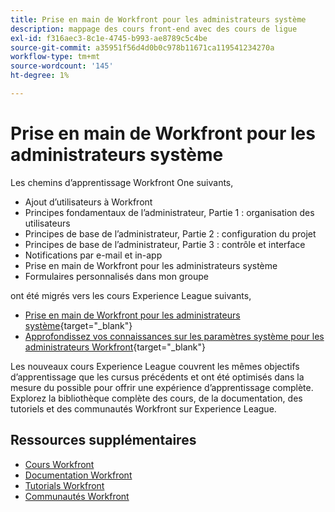 ```yaml
---
title: Prise en main de Workfront pour les administrateurs système
description: mappage des cours front-end avec des cours de ligue
exl-id: f316aec3-8c1e-4745-b993-ae8789c5c4be
source-git-commit: a35951f56d4d0b0c978b11671ca119541234270a
workflow-type: tm+mt
source-wordcount: '145'
ht-degree: 1%

---
```


# Prise en main de Workfront pour les administrateurs système

Les chemins d’apprentissage Workfront One suivants,

* Ajout d’utilisateurs à Workfront
* Principes fondamentaux de l’administrateur, Partie 1 : organisation des utilisateurs
* Principes de base de l’administrateur, Partie 2 : configuration du projet
* Principes de base de l’administrateur, Partie 3 : contrôle et interface
* Notifications par e-mail et in-app
* Prise en main de Workfront pour les administrateurs système
* Formulaires personnalisés dans mon groupe

ont été migrés vers les cours Experience League suivants,

* [Prise en main de Workfront pour les administrateurs système](https://experienceleague.adobe.com/?recommended=Workfront-A-1-2022.1.admin){target="_blank"}
* [Approfondissez vos connaissances sur les paramètres système pour les administrateurs Workfront](https://experienceleague.adobe.com/?recommended=Workfront-A-1-2022.2.admin){target="_blank"}

Les nouveaux cours Experience League couvrent les mêmes objectifs d’apprentissage que les cursus précédents et ont été optimisés dans la mesure du possible pour offrir une expérience d’apprentissage complète.  Explorez la bibliothèque complète des cours, de la documentation, des tutoriels et des communautés Workfront sur Experience League.

## Ressources supplémentaires

* [Cours Workfront](https://experienceleague.adobe.com/?lang=en&amp;Solution=Workfront#courses)
* [Documentation Workfront](https://experienceleague.adobe.com/docs/workfront.html)
* [Tutorials Workfront](https://experienceleague.adobe.com/docs/workfront-learn/tutorials-workfront/home.html)
* [Communautés Workfront](https://experienceleaguecommunities.adobe.com/t5/workfront/ct-p/workfront)
